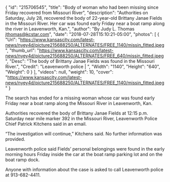 {
  "id": "215706545",
  "title": "Body of woman who had been missing since Friday recovered from Missouri River",
  "description": "Authorities on Saturday, July 28, recovered the body of 22-year-old Brittany Janae Fields in the Missouri River. Her car was found early Friday near a boat ramp along the river in Leavenworth, Kan.",
  "author": "By Judy L. Thomas jthomas@kcstar.com",
  "date": "2018-07-28T15:10:21-05:00",
  "photos": [
    {
      "Url": "https://www.kansascity.com/latest-news/nyey4d/picture215688250/ALTERNATES/FREE_1140/missin_fitted.jpeg",
      "thumb_url": "https://www.kansascity.com/latest-news/nyey4d/picture215688250/ALTERNATES/FREE_640/missin_fitted.jpeg",
      "Desc": "The body of Brittany Janae Fields was found in the Missouri River.",
      "Credit": "Leavenworth police | ",
      "Width": "1140",
      "Height": "640",
      "Weight": 0
    }
  ],
  "videos": null,
  "weight": 10,
  "cover": "https://www.kansascity.com/latest-news/nyey4d/picture215688250/ALTERNATES/FREE_1140/missin_fitted.jpeg"
}

<p>The search has ended for a missing woman whose car was found early Friday near a boat ramp along the Missouri River in Leavenworth, Kan.<br /></p><p>Authorities recovered the body of Brittany Janae Fields at <span class="aBn"><span class="aQJ">12:15 p.m. Saturday </span></span>near mile marker 392 in the Missouri River, Leavenworth Police Chief Patrick Kitchens said in an email. </p><p>“The investigation will continue,” Kitchens said. No further information was provided.</p><p>Leavenworth police said Fields’ personal belongings were found in the early morning hours Friday inside the car at the boat ramp parking lot and on the boat ramp dock.<br /></p><p>Anyone with information about the case is asked to call Leavenworth police at 913-682-4411.<br /></p>


